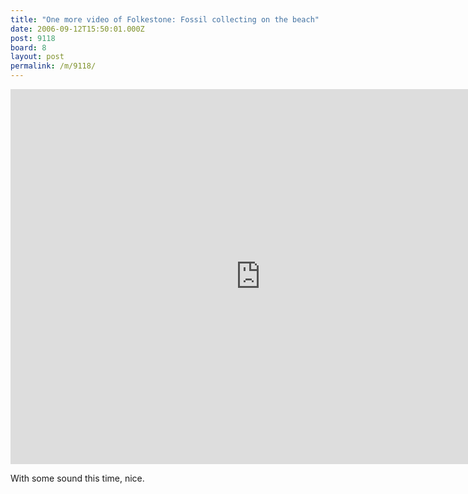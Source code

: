 ```yaml
---
title: "One more video of Folkestone: Fossil collecting on the beach"
date: 2006-09-12T15:50:01.000Z
post: 9118
board: 8
layout: post
permalink: /m/9118/
---
```

<iframe title="YouTube video player" width="800" height="600" src="http://www.youtube.com/embed/Bc64fduL4yk?hd=1" frameborder="0" allowfullscreen></iframe>

With some sound this time, nice.
